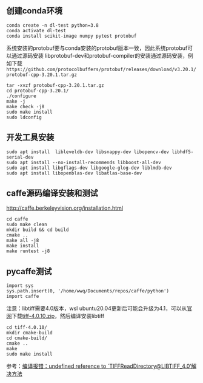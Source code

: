 ## 创建conda环境
```
conda create -n dl-test python=3.8
conda activate dl-test
conda install scikit-image numpy pytest protobuf
```
系统安装的protobuf要与conda安装的protobuf版本一致，因此系统protobuf可以通过源码安装
libprotobuf-dev和protobuf-compiler的安装通过源码安装，例如下载`https://github.com/protocolbuffers/protobuf/releases/download/v3.20.1/protobuf-cpp-3.20.1.tar.gz`
```
tar -xvzf protobuf-cpp-3.20.1.tar.gz 
cd protobuf-cpp-3.20.1/
./configure
make -j
make check -j8
sudo make install
sudo ldconfig
```
## 开发工具安装
```
sudo apt install  libleveldb-dev libsnappy-dev libopencv-dev libhdf5-serial-dev 
sudo apt install --no-install-recommends libboost-all-dev
sudo apt install libgflags-dev libgoogle-glog-dev liblmdb-dev
sudo apt install libopenblas-dev libatlas-base-dev
```

## caffe源码编译安装和测试
http://caffe.berkeleyvision.org/installation.html
```
cd caffe
sudo make clean
mkdir build && cd build
cmake ..
make all -j8
make install
make runtest -j8
```

## pycaffe测试
```
import sys
sys.path.insert(0, '/home/wwq/Documents/repos/caffe/python')
import caffe
```
注意：libtiff需要4.0版本，wsl ubuntu20.04更新后可能会升级为4.1，可以从[官网](http://download.osgeo.org/libtiff/)下载[tiff-4.0.10.zip](http://download.osgeo.org/libtiff/tiff-4.0.10.zip)，然后编译安装libtiff
```
cd tiff-4.0.10/
mkdir cmake-build
cd cmake-build/
cmake ..
make
sudo make install
```
参考：[编译报错：undefined reference to `TIFFReadDirectory@LIBTIFF_4.0‘解决方法](https://blog.csdn.net/qq_39779233/article/details/127718188)